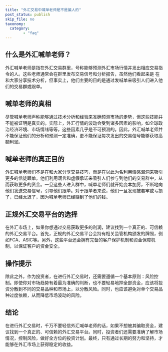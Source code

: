 ```yaml
---
title: "外汇交易中喊单老师是不是骗人的"
post_status: publish
skip_file: no
taxonomy:
  category:
        - "faq"
---
```


## 什么是外汇喊单老师？

外汇喊单老师是指在外汇交易群里，号称能够预测外汇市场行情并发出相应交易指令的人。这些老师通常会在群里发布交易信号和分析报告，虽然他们看起来是 在和大家分享技术分析，但事实上，他们主要的目的是通过发喊单来吸引人们进入他们的交易群或跟单。

## 喊单老师的真相

尽管喊单老师声称能够通过技术分析和经验来准确预测市场的走势，但这些技能并不能被证明是真实的。实际上，外汇行情的波动会受到诸多因素的影响，如全球政治经济环境、市场情绪等等，这些因素几乎是不可预测的。因此，外汇喊单老师并不能保证他们的分析和预测一定准确，更不能保证每次发出的交易信号能够获取高额利润。

## 喊单老师的真正目的

外汇喊单老师们不是在和大家分享交易技巧，而是在以此为名利用情感漏洞来吸引更多的信徒跟单。他们利用谎言和虚假承诺来吸引人们参与到他们的交易群中，从而获取更多的资金。一旦这些人进入群中，喊单老师们就开始变本加厉，不断地向他们发送交易信号，引导他们跟单。对于跟单者来说，他们一旦发现被套牢或亏损了，已经太迟了，因为喊单老师已经赚到了他们的钱。

## 正规外汇交易平台的选择

在外汇市场上，如果你想通过交易获取更多的利润，建议找到一个真正的、可信赖的外汇交易平台。首先，正规的外汇交易平台会持有相关监管机构颁发的牌照，例如FCA、ASIC等。另外，这些平台还会拥有完备的客户保护机制和资金保障机制，以保证客户的资金安全。

## 操作提示

除此之外，作为投资者，在进行外汇交易时，还需要遵循一个基本原则：风险控制。即使你对市场趋势有着最为准确的判断，也不要轻易地押全部资金，应该将投资分散到不同的交易品种和市场上，以分散风险。同时，也应该避免对单个交易品种过度依赖，从而降低市场波动的风险。

## 结论

在进行外汇交易时，千万不要轻信外汇喊单老师的话，如果不想被其骗取资金，建议找到一个真正的、可信赖的外汇交易平台。同时，投资者们还需要准确了解市场情况，控制风险，做好全方位的投资计划。最终，只有通过长期的努力和坚持，才能够在外汇市场上获得稳定的收益。
